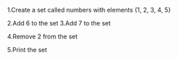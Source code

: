 

1.Create a set called numbers with elements {1, 2, 3, 4, 5}

2.Add 6 to the set
3.Add 7 to the set

4.Remove 2 from the set

5.Print the set


